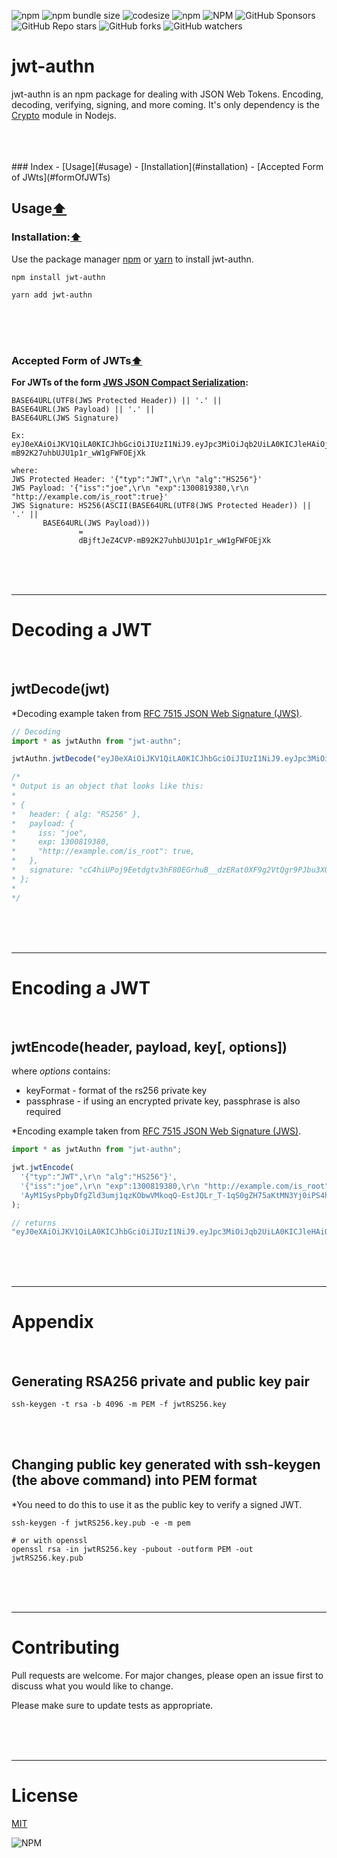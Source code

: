 ![npm](https://img.shields.io/npm/v/jwt-authn?style=for-the-badge&logo=npm)
![npm bundle size](https://img.shields.io/bundlephobia/min/jwt-authn?style=for-the-badge&logo=npm)
![codesize](https://img.shields.io/github/languages/code-size/akdombrowski/jwt-authn?&style=for-the-badge&logo=github)
![npm](https://img.shields.io/npm/dw/jwt-authn?&style=for-the-badge&logo=npm)
![NPM](https://img.shields.io/npm/l/jwt-authn?&style=for-the-badge&logo=npm)
![GitHub Sponsors](https://img.shields.io/github/sponsors/akdombrowski?style=for-the-badge&logo=github)
![GitHub Repo stars](https://img.shields.io/github/stars/akdombrowski/jwt-authn?style=for-the-badge&logo=github)
![GitHub forks](https://img.shields.io/github/forks/akdombrowski/jwt-authn?style=for-the-badge&logo=github)
![GitHub watchers](https://img.shields.io/github/watchers/akdombrowski/jwt-authn?style=for-the-badge&logo=github)

# jwt-authn

jwt-authn is an npm package for dealing with JSON Web Tokens. Encoding, decoding, verifying, signing, and more coming. It's only dependency is the [Crypto](https://nodejs.org/api/crypto.html) module in Nodejs.

<br>
<br>
<br>
### Index
- [Usage](#usage)
  - [Installation](#installation)
  - [Accepted Form of JWts](#formOfJWTs)

## Usage[⬆](#index)
### Installation:[⬆](#index)

Use the package manager [npm](https://www.npmjs.com/) or [yarn](https://yarnpkg.com/) to install jwt-authn.

```Shell
npm install jwt-authn
```

```Shell
yarn add jwt-authn
```
<br>
<br>
<br>

### Accepted Form of JWTs[⬆](#index)

**For JWTs of the form [JWS JSON Compact Serialization](https://tools.ietf.org/html/rfc7515#section-7.1):**

```
BASE64URL(UTF8(JWS Protected Header)) || '.' ||
BASE64URL(JWS Payload) || '.' ||
BASE64URL(JWS Signature)

Ex:
eyJ0eXAiOiJKV1QiLA0KICJhbGciOiJIUzI1NiJ9.eyJpc3MiOiJqb2UiLA0KICJleHAiOjEzMDA4MTkzODAsDQogImh0dHA6Ly9leGFtcGxlLmNvbS9pc19yb290Ijp0cnVlfQ.dBjftJeZ4CVP-mB92K27uhbUJU1p1r_wW1gFWFOEjXk

where:
JWS Protected Header: '{"typ":"JWT",\r\n "alg":"HS256"}'
JWS Payload: '{"iss":"joe",\r\n "exp":1300819380,\r\n "http://example.com/is_root":true}'
JWS Signature: HS256(ASCII(BASE64URL(UTF8(JWS Protected Header)) || '.' ||
       BASE64URL(JWS Payload)))
               =
               dBjftJeZ4CVP-mB92K27uhbUJU1p1r_wW1gFWFOEjXk
```
<br>
<br>
<br>

---
# Decoding a JWT

<br>

## **jwtDecode(jwt)**

*Decoding example taken from [RFC 7515 JSON Web Signature (JWS)](https://tools.ietf.org/html/rfc7515#appendix-A.1.2).

```javascript
// Decoding
import * as jwtAuthn from "jwt-authn";

jwtAuthn.jwtDecode("eyJ0eXAiOiJKV1QiLA0KICJhbGciOiJIUzI1NiJ9.eyJpc3MiOiJqb2UiLA0KICJleHAiOjEzMDA4MTkzODAsDQogImh0dHA6Ly9leGFtcGxlLmNvbS9pc19yb290Ijp0cnVlfQ.dBjftJeZ4CVP-mB92K27uhbUJU1p1r_wW1gFWFOEjXk");

/*
* Output is an object that looks like this:
*
* {
*   header: { alg: "RS256" },
*   payload: {
*     iss: "joe",
*     exp: 1300819380,
*     "http://example.com/is_root": true,
*   },
*   signature: "cC4hiUPoj9Eetdgtv3hF80EGrhuB__dzERat0XF9g2VtQgr9PJbu3XOiZj5RZmh7AAuHIm4Bh-0Qc_lF5YKt_O8W2Fp5jujGbds9uJdbF9CUAr7t1dnZcAcQjbKBYNX4BAynRFdiuB--f_nZLgrnbyTyWzO75vRK5h6xBArLIARNPvkSjtQBMHlb1L07Qe7K0GarZRmB_eSN9383LcOLn6_dO--xi12jzDwusC-eOkHWEsqtFZESc6BfI7noOPqvhJ1phCnvWh6IeYI2w9QOYEUipUTI8np6LbgGY9Fs98rqVt5AXLIhWkWywlVmtVrBp0igcN_IoypGlUPQGe77Rw",
* };
*
*/
```
<br>
<br>
<br>

---
# Encoding a JWT

<br>

## **jwtEncode(header, payload, key[, options])**


where *options* contains:

- keyFormat - format of the rs256 private key
- passphrase - if using an encrypted private key, passphrase is also required


*Encoding example taken from [RFC 7515 JSON Web Signature (JWS)](https://tools.ietf.org/html/rfc7515#appendix-A.1.1).


```javascript
import * as jwtAuthn from "jwt-authn";

jwt.jwtEncode(
  '{"typ":"JWT",\r\n "alg":"HS256"}',
  '{"iss":"joe",\r\n "exp":1300819380,\r\n "http://example.com/is_root":true}',
  'AyM1SysPpbyDfgZld3umj1qzKObwVMkoqQ-EstJQLr_T-1qS0gZH75aKtMN3Yj0iPS4hcgUuTwjAzZr1Z9CAow'
);

// returns
"eyJ0eXAiOiJKV1QiLA0KICJhbGciOiJIUzI1NiJ9.eyJpc3MiOiJqb2UiLA0KICJleHAiOjEzMDA4MTkzODAsDQogImh0dHA6Ly9leGFtcGxlLmNvbS9pc19yb290Ijp0cnVlfQ.dBjftJeZ4CVP-mB92K27uhbUJU1p1r_wW1gFWFOEjXk"
```
<br>
<br>
<br>

---
# Appendix
<br>

## Generating RSA256 private and public key pair

```Shell
ssh-keygen -t rsa -b 4096 -m PEM -f jwtRS256.key
```
<br>


<br>


## Changing public key generated with ssh-keygen (the above command) into PEM format

*You need to do this to use it as the public key to verify a signed JWT.
```Shell
ssh-keygen -f jwtRS256.key.pub -e -m pem

# or with openssl
openssl rsa -in jwtRS256.key -pubout -outform PEM -out jwtRS256.key.pub
```
<br>
<br>
<br>

---
# Contributing


Pull requests are welcome. For major changes, please open an issue first to discuss what you would like to change.

Please make sure to update tests as appropriate.

<br>
<br>
<br>

---
# License

[MIT](https://choosealicense.com/licenses/gpl-3.0/)

![NPM](https://img.shields.io/npm/l/jwt-authn?&style=for-the-badge&logo=npm)
